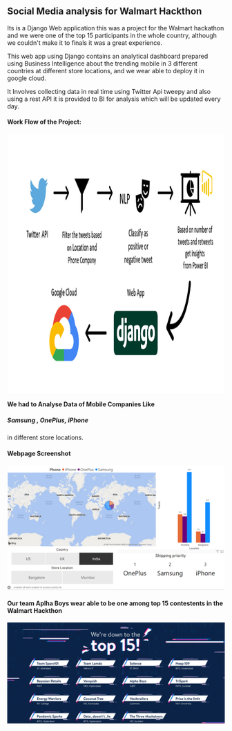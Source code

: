 <h2>Social Media analysis for Walmart Hackthon</h2>
Its is a Django Web application this was a project for the Walmart hackathon and we were one of the top 15 participants in the whole country, although we couldn't make it to finals it was a great experience. 

This web app using Django contains an analytical dashboard prepared using Business Intelligence about the trending mobile in 3 different countries at different store locations, and we wear able to deploy it in google cloud.

It Involves collecting data in real time using Twitter Api tweepy and also using a rest API it is provided to BI for analysis which will be updated every day.

<h4>Work Flow of the Project:<h4>
<p align ='center'>
  <img src="https://github.com/parik1999/Walmart_Social_Analytics/blob/master/Images/1.PNG" width="500" height="600">
 </p>
  
  We had to Analyse Data of Mobile Companies Like <h5>Samsung , OnePlus, iPhone</h5> in different store locations. 
 <h4>Webpage Screenshot</h4>

<p><img src="https://github.com/parik1999/Walmart_Social_Analytics/blob/master/Images/2.PNG"></p>
<h4>Our team Aplha Boys wear able to be one among top 15 contestents in the Walmart Hackthon</h4>
<p><img src="https://github.com/parik1999/Walmart_Social_Analytics/blob/master/Images/3.png"></p>
